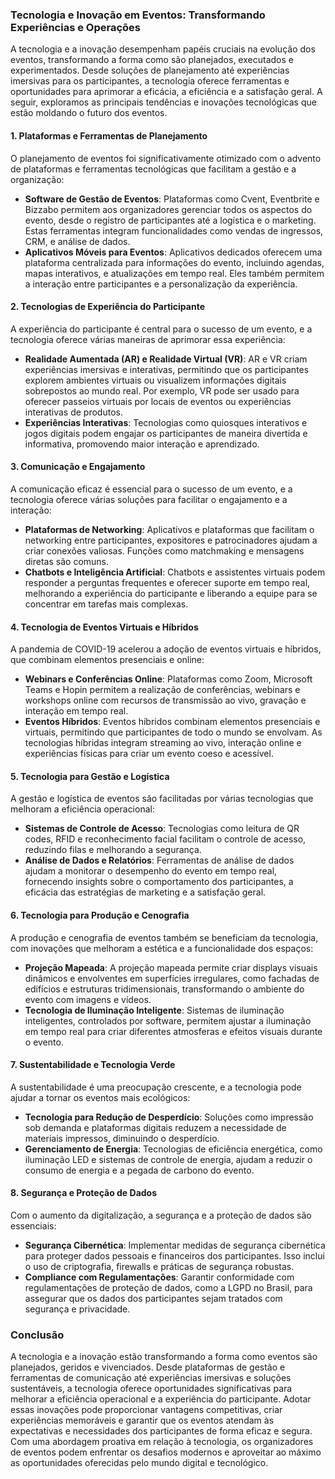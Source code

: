 ### Tecnologia e Inovação em Eventos: Transformando Experiências e Operações

A tecnologia e a inovação desempenham papéis cruciais na evolução dos eventos, transformando a forma como são planejados, executados e experimentados. Desde soluções de planejamento até experiências imersivas para os participantes, a tecnologia oferece ferramentas e oportunidades para aprimorar a eficácia, a eficiência e a satisfação geral. A seguir, exploramos as principais tendências e inovações tecnológicas que estão moldando o futuro dos eventos.

#### 1. **Plataformas e Ferramentas de Planejamento**

O planejamento de eventos foi significativamente otimizado com o advento de plataformas e ferramentas tecnológicas que facilitam a gestão e a organização:

- **Software de Gestão de Eventos**: Plataformas como Cvent, Eventbrite e Bizzabo permitem aos organizadores gerenciar todos os aspectos do evento, desde o registro de participantes até a logística e o marketing. Estas ferramentas integram funcionalidades como vendas de ingressos, CRM, e análise de dados.
- **Aplicativos Móveis para Eventos**: Aplicativos dedicados oferecem uma plataforma centralizada para informações do evento, incluindo agendas, mapas interativos, e atualizações em tempo real. Eles também permitem a interação entre participantes e a personalização da experiência.

#### 2. **Tecnologias de Experiência do Participante**

A experiência do participante é central para o sucesso de um evento, e a tecnologia oferece várias maneiras de aprimorar essa experiência:

- **Realidade Aumentada (AR) e Realidade Virtual (VR)**: AR e VR criam experiências imersivas e interativas, permitindo que os participantes explorem ambientes virtuais ou visualizem informações digitais sobrepostos ao mundo real. Por exemplo, VR pode ser usado para oferecer passeios virtuais por locais de eventos ou experiências interativas de produtos.
- **Experiências Interativas**: Tecnologias como quiosques interativos e jogos digitais podem engajar os participantes de maneira divertida e informativa, promovendo maior interação e aprendizado.

#### 3. **Comunicação e Engajamento**

A comunicação eficaz é essencial para o sucesso de um evento, e a tecnologia oferece várias soluções para facilitar o engajamento e a interação:

- **Plataformas de Networking**: Aplicativos e plataformas que facilitam o networking entre participantes, expositores e patrocinadores ajudam a criar conexões valiosas. Funções como matchmaking e mensagens diretas são comuns.
- **Chatbots e Inteligência Artificial**: Chatbots e assistentes virtuais podem responder a perguntas frequentes e oferecer suporte em tempo real, melhorando a experiência do participante e liberando a equipe para se concentrar em tarefas mais complexas.

#### 4. **Tecnologia de Eventos Virtuais e Híbridos**

A pandemia de COVID-19 acelerou a adoção de eventos virtuais e híbridos, que combinam elementos presenciais e online:

- **Webinars e Conferências Online**: Plataformas como Zoom, Microsoft Teams e Hopin permitem a realização de conferências, webinars e workshops online com recursos de transmissão ao vivo, gravação e interação em tempo real.
- **Eventos Híbridos**: Eventos híbridos combinam elementos presenciais e virtuais, permitindo que participantes de todo o mundo se envolvam. As tecnologias híbridas integram streaming ao vivo, interação online e experiências físicas para criar um evento coeso e acessível.

#### 5. **Tecnologia para Gestão e Logística**

A gestão e logística de eventos são facilitadas por várias tecnologias que melhoram a eficiência operacional:

- **Sistemas de Controle de Acesso**: Tecnologias como leitura de QR codes, RFID e reconhecimento facial facilitam o controle de acesso, reduzindo filas e melhorando a segurança.
- **Análise de Dados e Relatórios**: Ferramentas de análise de dados ajudam a monitorar o desempenho do evento em tempo real, fornecendo insights sobre o comportamento dos participantes, a eficácia das estratégias de marketing e a satisfação geral.

#### 6. **Tecnologia para Produção e Cenografia**

A produção e cenografia de eventos também se beneficiam da tecnologia, com inovações que melhoram a estética e a funcionalidade dos espaços:

- **Projeção Mapeada**: A projeção mapeada permite criar displays visuais dinâmicos e envolventes em superfícies irregulares, como fachadas de edifícios e estruturas tridimensionais, transformando o ambiente do evento com imagens e vídeos.
- **Tecnologia de Iluminação Inteligente**: Sistemas de iluminação inteligentes, controlados por software, permitem ajustar a iluminação em tempo real para criar diferentes atmosferas e efeitos visuais durante o evento.

#### 7. **Sustentabilidade e Tecnologia Verde**

A sustentabilidade é uma preocupação crescente, e a tecnologia pode ajudar a tornar os eventos mais ecológicos:

- **Tecnologia para Redução de Desperdício**: Soluções como impressão sob demanda e plataformas digitais reduzem a necessidade de materiais impressos, diminuindo o desperdício.
- **Gerenciamento de Energia**: Tecnologias de eficiência energética, como iluminação LED e sistemas de controle de energia, ajudam a reduzir o consumo de energia e a pegada de carbono do evento.

#### 8. **Segurança e Proteção de Dados**

Com o aumento da digitalização, a segurança e a proteção de dados são essenciais:

- **Segurança Cibernética**: Implementar medidas de segurança cibernética para proteger dados pessoais e financeiros dos participantes. Isso inclui o uso de criptografia, firewalls e práticas de segurança robustas.
- **Compliance com Regulamentações**: Garantir conformidade com regulamentações de proteção de dados, como a LGPD no Brasil, para assegurar que os dados dos participantes sejam tratados com segurança e privacidade.

### Conclusão

A tecnologia e a inovação estão transformando a forma como eventos são planejados, geridos e vivenciados. Desde plataformas de gestão e ferramentas de comunicação até experiências imersivas e soluções sustentáveis, a tecnologia oferece oportunidades significativas para melhorar a eficiência operacional e a experiência do participante. Adotar essas inovações pode proporcionar vantagens competitivas, criar experiências memoráveis e garantir que os eventos atendam às expectativas e necessidades dos participantes de forma eficaz e segura. Com uma abordagem proativa em relação à tecnologia, os organizadores de eventos podem enfrentar os desafios modernos e aproveitar ao máximo as oportunidades oferecidas pelo mundo digital e tecnológico.